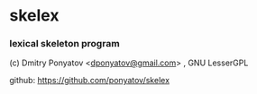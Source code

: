 # skelex
### lexical skeleton program

(c) Dmitry Ponyatov <<dponyatov@gmail.com>> , GNU LesserGPL

github: https://github.com/ponyatov/skelex

